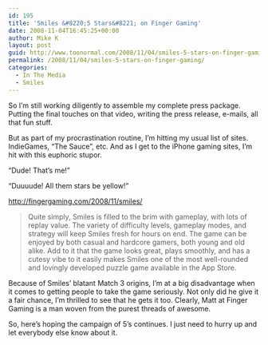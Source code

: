 ```yaml
---
id: 195
title: 'Smiles &#8220;5 Stars&#8221; on Finger Gaming'
date: 2008-11-04T16:45:25+00:00
author: Mike K
layout: post
guid: http://www.toonormal.com/2008/11/04/smiles-5-stars-on-finger-gaming/
permalink: /2008/11/04/smiles-5-stars-on-finger-gaming/
categories:
  - In The Media
  - Smiles
---
```

So I&#8217;m still working diligently to assemble my complete press package. Putting the final touches on that video, writing the press release, e-mails, all that fun stuff.

But as part of my procrastination routine, I&#8217;m hitting my usual list of sites. IndieGames, &#8220;The Sauce&#8221;, etc. And as I get to the iPhone gaming sites, I&#8217;m hit with this euphoric stupor.

&#8220;Dude! That&#8217;s me!&#8221;

&#8220;Duuuude! All them stars be yellow!&#8221;

<http://fingergaming.com/2008/11/smiles/>

> Quite simply, Smiles is filled to the brim with gameplay, with lots of replay value. The variety of difficulty levels, gameplay modes, and strategy will keep Smiles fresh for hours on end. The game can be enjoyed by both casual and hardcore gamers, both young and old alike. Add to it that the game looks great, plays smoothly, and has a cutesy vibe to it easily makes Smiles one of the most well-rounded and lovingly developed puzzle game available in the App Store.

Because of Smiles&#8217; blatant Match 3 origins, I&#8217;m at a big disadvantage when it comes to getting people to take the game seriously. Not only did he give it a fair chance, I&#8217;m thrilled to see that he gets it too. Clearly, Matt at Finger Gaming is a man woven from the purest threads of awesome.

So, here&#8217;s hoping the campaign of 5&#8217;s continues. I just need to hurry up and let everybody else know about it.